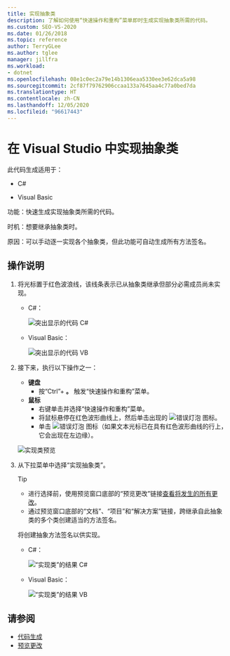 ```yaml
---
title: 实现抽象类
description: 了解如何使用“快速操作和重构”菜单即时生成实现抽象类所需的代码。
ms.custom: SEO-VS-2020
ms.date: 01/26/2018
ms.topic: reference
author: TerryGLee
ms.author: tglee
manager: jillfra
ms.workload:
- dotnet
ms.openlocfilehash: 08e1c0ec2a79e14b1306eaa5330ee3e62dca5a98
ms.sourcegitcommit: 2cf87f79762906ccaa133a7645aa4c77a0bed7da
ms.translationtype: HT
ms.contentlocale: zh-CN
ms.lasthandoff: 12/05/2020
ms.locfileid: "96617443"
---
```

# <a name="implement-an-abstract-class-in-visual-studio"></a>在 Visual Studio 中实现抽象类

此代码生成适用于：

- C#

- Visual Basic

功能：快速生成实现抽象类所需的代码。

时机：想要继承抽象类时。

原因：可以手动逐一实现各个抽象类，但此功能可自动生成所有方法签名。

## <a name="how-to"></a>操作说明

1. 将光标置于红色波浪线，该线条表示已从抽象类继承但部分必需成员尚未实现。

   - C#：

       ![突出显示的代码 C#](media/abstract-highlight-cs.png)

   - Visual Basic：

       ![突出显示的代码 VB](media/abstract-highlight-vb.png)

2. 接下来，执行以下操作之一：

   - **键盘**
      - 按“Ctrl”+ **。** 触发“快速操作和重构”菜单。
   - **鼠标**
      - 右键单击并选择“快速操作和重构”菜单。
      - 将鼠标悬停在红色波形曲线上，然后单击出现的 ![错误灯泡](media/error-bulb.png) 图标。
      - 单击 ![错误灯泡](media/error-bulb.png) 图标（如果文本光标已在具有红色波形曲线的行上，它会出现在左边缘）。

   ![实现类预览](media/abstract-preview-cs.png)

3. 从下拉菜单中选择“实现抽象类”。

   > [!TIP]
   > - 进行选择前，使用预览窗口底部的“预览更改”链接[查看将发生的所有更改](../../ide/preview-changes.md)。
   > - 通过预览窗口底部的“文档”、“项目”和“解决方案”链接，跨继承自此抽象类的多个类创建适当的方法签名。

   将创建抽象方法签名以供实现。

   - C#：

       ![“实现类”的结果 C#](media/abstract-result-cs.png)

   - Visual Basic：

       ![“实现类”的结果 VB](media/abstract-result-vb.png)

## <a name="see-also"></a>请参阅

- [代码生成](../code-generation-in-visual-studio.md)
- [预览更改](../../ide/preview-changes.md)
